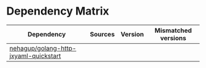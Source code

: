 # Dependency Matrix

Dependency | Sources | Version | Mismatched versions
---------- | ------- | ------- | -------------------
[nehagup/golang-http-jxyaml-quickstart](https://github.com/nehagup/golang-http-jxyaml-quickstart.git) |  | []() | 
